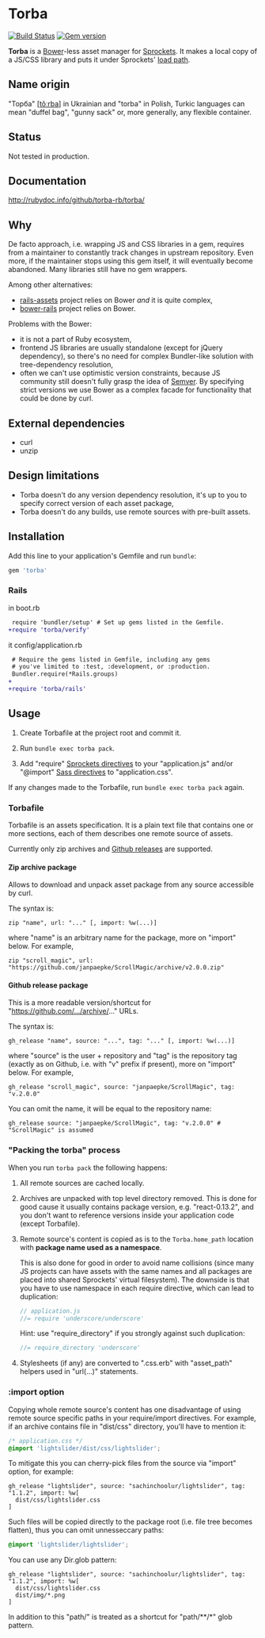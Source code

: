 # Torba

[![Build Status](https://img.shields.io/travis/torba-rb/torba.svg)](https://travis-ci.org/torba-rb/torba)
[![Gem version](https://img.shields.io/gem/v/torba.svg)](https://rubygems.org/gems/torba)

**Torba** is a [Bower][bower]-less asset manager for [Sprockets][sprockets]. It makes a local copy
of a JS/CSS library and puts it under Sprockets' [load path][sprockets-load-path].

## Name origin

"Торба" [[tǒːrba][torba-pronounce]] in Ukrainian and "torba" in Polish, Turkic languages can mean
"duffel bag", "gunny sack" or, more generally, any flexible container.

## Status

Not tested in production.

## Documentation

http://rubydoc.info/github/torba-rb/torba/

## Why

De facto approach, i.e. wrapping JS and CSS libraries in a gem, requires from a
maintainer to constantly track changes in upstream repository. Even more, if the
maintainer stops using this gem itself, it will eventually become abandoned.
Many libraries still have no gem wrappers.

Among other alternatives:

* [rails-assets][rails-assets] project relies on Bower *and* it is quite complex,
* [bower-rails][bower-rails] project relies on Bower.

Problems with the Bower:

* it is not a part of Ruby ecosystem,
* frontend JS libraries are usually standalone (except for jQuery dependency), so there's
  no need for complex Bundler-like solution with tree-dependency resolution,
* often we can't use optimistic version constraints, because JS community still doesn't
  fully grasp the idea of [Semver][semver]. By specifying strict versions we use Bower
  as a complex facade for functionality that could be done by curl.

## External dependencies

* curl
* unzip

## Design limitations

* Torba doesn't do any version dependency resolution, it's up to you to specify correct version of
  each asset package,
* Torba doesn't do any builds, use remote sources with pre-built assets.

## Installation

Add this line to your application's Gemfile and run `bundle`:

```ruby
gem 'torba'
```

### Rails

in boot.rb

```diff
 require 'bundler/setup' # Set up gems listed in the Gemfile.
+require 'torba/verify'
```

it config/application.rb

```diff
 # Require the gems listed in Gemfile, including any gems
 # you've limited to :test, :development, or :production.
 Bundler.require(*Rails.groups)
+
+require 'torba/rails'
```

## Usage

1. Create Torbafile at the project root and commit it.

2. Run `bundle exec torba pack`.

3. Add "require" [Sprockets directives][sprockets-directives] to your "application.js"
and/or "@import" [Sass directives][sass-import] to "application.css".

If any changes made to the Torbafile, run `bundle exec torba pack` again.

### Torbafile

Torbafile is an assets specification. It is a plain text file that contains one or more
sections, each of them describes one remote source of assets.

Currently only zip archives and [Github releases][github-releases] are supported.

#### Zip archive package

Allows to download and unpack asset package from any source accessible by curl.

The syntax is:

```
zip "name", url: "..." [, import: %w(...)]
```

where "name" is an arbitrary name for the package, more on "import" below. For example,

```
zip "scroll_magic", url: "https://github.com/janpaepke/ScrollMagic/archive/v2.0.0.zip"
```

#### Github release package

This is a more readable version/shortcut for "https://github.com/.../archive/..." URLs.

The syntax is:

```
gh_release "name", source: "...", tag: "..." [, import: %w(...)]
```

where "source" is the user + repository and "tag" is the repository tag (exactly as on Github,
i.e. with "v" prefix if present), more on "import" below. For example,

```
gh_release "scroll_magic", source: "janpaepke/ScrollMagic", tag: "v.2.0.0"
```

You can omit the name, it will be equal to the repository name:

```
gh_release source: "janpaepke/ScrollMagic", tag: "v.2.0.0" # "ScrollMagic" is assumed
```

### "Packing the torba" process

When you run `torba pack` the following happens:

1.  All remote sources are cached locally.

2.  Archives are unpacked with top level directory removed. This is done for good cause it
usually contains package version, e.g. "react-0.13.2", and you don't want to reference versions
inside your application code (except Torbafile).

3.  Remote source's content is copied as is to the `Torba.home_path` location with **package name used
as a namespace**.

    This is also done for good in order to avoid name collisions (since many JS projects can have
assets with the same names and all packages are placed into shared Sprockets' virtual filesystem).
The downside is that you have to use namespace in each require directive, which can lead to
duplication:

    ```javascript
    // application.js
    //= require 'underscore/underscore'
    ```

    Hint: use "require_directory" if you strongly against such duplication:

    ```javascript
    //= require_directory 'underscore'
    ```

4.  Stylesheets (if any) are converted to ".css.erb" with "asset_path" helpers used in "url(...)"
statements.

### :import option

Copying whole remote source's content has one disadvantage of using remote source specific paths in your
require/import directives. For example, if an archive contains file in "dist/css" directory, you'll have
to mention it:

```css
/* application.css */
@import 'lightslider/dist/css/lightslider';
```

To mitigate this you can cherry-pick files from the source via "import" option, for example:

```
gh_release "lightslider", source: "sachinchoolur/lightslider", tag: "1.1.2", import: %w[
  dist/css/lightslider.css
]
```

Such files will be copied directly to the package root (i.e. file tree becomes flatten), thus you
can omit unnesseccary paths:

```css
@import 'lightslider/lightslider';
```

You can use any Dir.glob pattern:

```
gh_release "lightslider", source: "sachinchoolur/lightslider", tag: "1.1.2", import: %w[
  dist/css/lightslider.css
  dist/img/*.png
]
```

In addition to this "path/" is treated as a shortcut for "path/**/*" glob pattern.


[bower]: http://bower.io/
[sprockets]: https://github.com/sstephenson/sprockets/
[sprockets-load-path]: https://github.com/sstephenson/sprockets#the-load-path
[torba-pronounce]: http://upload.wikimedia.org/wikipedia/commons/2/28/Uk-%D1%82%D0%BE%D1%80%D0%B1%D0%B0.ogg
[github-releases]: https://help.github.com/articles/about-releases/
[sprockets-directives]: https://github.com/sstephenson/sprockets#the-directive-processor
[sass-import]: http://sass-lang.com/documentation/file.SASS_REFERENCE.html#import
[rails-assets]: https://rails-assets.org/
[bower-rails]: https://github.com/rharriso/bower-rails
[semver]: http://semver.org/
